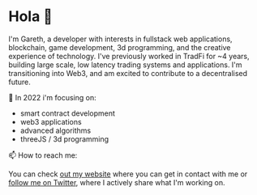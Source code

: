 # Hola 👋

<!--
**gareth-xyz/gareth-xyz** is a ✨ _special_ ✨ repository because its `README.md` (this file) appears on your GitHub profile.

Here are some ideas to get you started:

- 🔭 I’m currently working on ...
- 🌱 I’m currently learning ...
- 👯 I’m looking to collaborate on ...
- 🤔 I’m looking for help with ...
- 💬 Ask me about ...
- 😄 Pronouns: ...
- ⚡ Fun fact: ...
-->

I'm Gareth, a developer with interests in fullstack web applications, blockchain, game development, 3d programming, and the creative experience of technology. I've previously worked in TradFi for ~4 years, building large scale, low latency trading systems and applications. I'm transitioning into Web3, and am excited to contribute to a decentralised future.

🌱 In 2022 i'm focusing on:
- smart contract development
- web3 applications
- advanced algorithms
- threeJS / 3d programming

📫 How to reach me:

You can check [out my website](https://garethv.xyz/) where you can get in contact with me or [follow me on Twitter](https://twitter.com/gareth_xyz/), where I actively share what I'm working on.
